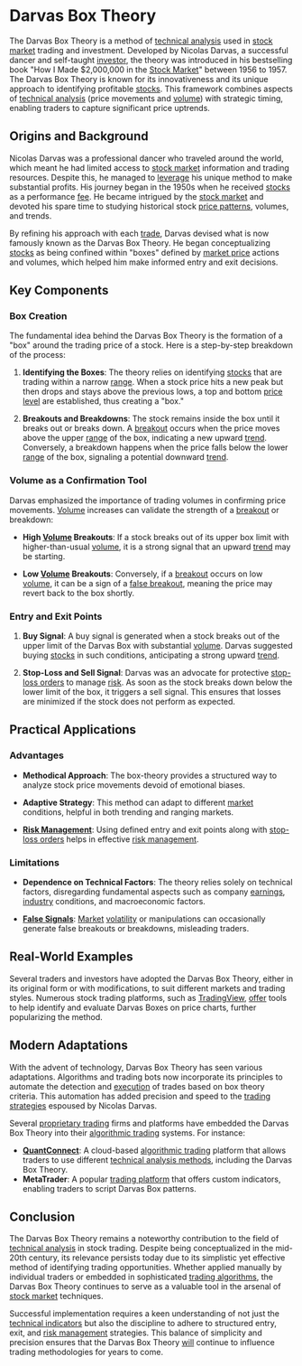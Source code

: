 # Darvas Box Theory

The Darvas Box Theory is a method of [technical analysis](../t/technical_analysis.md) used in [stock market](../s/stock_market.md) trading and investment. Developed by Nicolas Darvas, a successful dancer and self-taught [investor](../i/investor.md), the theory was introduced in his bestselling book "How I Made $2,000,000 in the [Stock Market](../s/stock_market.md)" between 1956 to 1957. The Darvas Box Theory is known for its innovativeness and its unique approach to identifying profitable [stocks](../s/stock.md). This framework combines aspects of [technical analysis](../t/technical_analysis.md) (price movements and [volume](../v/volume.md)) with strategic timing, enabling traders to capture significant price uptrends.

## Origins and Background

Nicolas Darvas was a professional dancer who traveled around the world, which meant he had limited access to [stock market](../s/stock_market.md) information and trading resources. Despite this, he managed to [leverage](../l/leverage.md) his unique method to make substantial profits. His journey began in the 1950s when he received [stocks](../s/stock.md) as a performance [fee](../f/fee.md). He became intrigued by the [stock market](../s/stock_market.md) and devoted his spare time to studying historical stock [price patterns](../p/price_patterns.md), volumes, and trends.

By refining his approach with each [trade](../t/trade.md), Darvas devised what is now famously known as the Darvas Box Theory. He began conceptualizing [stocks](../s/stock.md) as being confined within "boxes" defined by [market price](../m/market_price.md) actions and volumes, which helped him make informed entry and exit decisions.

## Key Components

### Box Creation

The fundamental idea behind the Darvas Box Theory is the formation of a "box" around the trading price of a stock. Here is a step-by-step breakdown of the process:

1. **Identifying the Boxes**: The theory relies on identifying [stocks](../s/stock.md) that are trading within a narrow [range](../r/range.md). When a stock price hits a new peak but then drops and stays above the previous lows, a top and bottom [price level](../p/price_level.md) are established, thus creating a "box."

2. **Breakouts and Breakdowns**: The stock remains inside the box until it breaks out or breaks down. A [breakout](../b/breakout.md) occurs when the price moves above the upper [range](../r/range.md) of the box, indicating a new upward [trend](../t/trend.md). Conversely, a breakdown happens when the price falls below the lower [range](../r/range.md) of the box, signaling a potential downward [trend](../t/trend.md).

### Volume as a Confirmation Tool

Darvas emphasized the importance of trading volumes in confirming price movements. [Volume](../v/volume.md) increases can validate the strength of a [breakout](../b/breakout.md) or breakdown:

- **High [Volume](../v/volume.md) Breakouts**: If a stock breaks out of its upper box limit with higher-than-usual [volume](../v/volume.md), it is a strong signal that an upward [trend](../t/trend.md) may be starting.

- **Low [Volume](../v/volume.md) Breakouts**: Conversely, if a [breakout](../b/breakout.md) occurs on low [volume](../v/volume.md), it can be a sign of a [false breakout](../f/false_breakout.md), meaning the price may revert back to the box shortly.

### Entry and Exit Points

1. **Buy Signal**: A buy signal is generated when a stock breaks out of the upper limit of the Darvas Box with substantial [volume](../v/volume.md). Darvas suggested buying [stocks](../s/stock.md) in such conditions, anticipating a strong upward [trend](../t/trend.md).

2. **Stop-Loss and Sell Signal**: Darvas was an advocate for protective [stop-loss orders](../s/stop-loss_orders.md) to manage [risk](../r/risk.md). As soon as the stock breaks down below the lower limit of the box, it triggers a sell signal. This ensures that losses are minimized if the stock does not perform as expected.

## Practical Applications

### Advantages

- **Methodical Approach**: The box-theory provides a structured way to analyze stock price movements devoid of emotional biases.

- **Adaptive Strategy**: This method can adapt to different [market](../m/market.md) conditions, helpful in both trending and ranging markets.

- **[Risk Management](../r/risk_management.md)**: Using defined entry and exit points along with [stop-loss orders](../s/stop-loss_orders.md) helps in effective [risk management](../r/risk_management.md).

### Limitations

- **Dependence on Technical Factors**: The theory relies solely on technical factors, disregarding fundamental aspects such as company [earnings](../e/earnings.md), [industry](../i/industry.md) conditions, and macroeconomic factors.

- **[False Signals](../f/false_signals_in_trading.md)**: [Market](../m/market.md) [volatility](../v/volatility.md) or manipulations can occasionally generate false breakouts or breakdowns, misleading traders.

## Real-World Examples

Several traders and investors have adopted the Darvas Box Theory, either in its original form or with modifications, to suit different markets and trading styles. Numerous stock trading platforms, such as [TradingView](https://www.tradingview.com/), [offer](../o/offer.md) tools to help identify and evaluate Darvas Boxes on price charts, further popularizing the method.

## Modern Adaptations

With the advent of technology, Darvas Box Theory has seen various adaptations. Algorithms and trading bots now incorporate its principles to automate the detection and [execution](../e/execution.md) of trades based on box theory criteria. This automation has added precision and speed to the [trading strategies](../t/trading_strategies.md) espoused by Nicolas Darvas.

Several [proprietary trading](../p/proprietary_trading.md) firms and platforms have embedded the Darvas Box Theory into their [algorithmic trading](../a/accountability.md) systems. For instance:

- **[QuantConnect](../q/quantconnect.md)**: A cloud-based [algorithmic trading](../a/accountability.md) platform that allows traders to use different [technical analysis methods](../t/technical_analysis_methods.md), including the Darvas Box Theory.
- **MetaTrader**: A popular [trading platform](../t/trading_platform.md) that offers custom indicators, enabling traders to script Darvas Box patterns.

## Conclusion

The Darvas Box Theory remains a noteworthy contribution to the field of [technical analysis](../t/technical_analysis.md) in stock trading. Despite being conceptualized in the mid-20th century, its relevance persists today due to its simplistic yet effective method of identifying trading opportunities. Whether applied manually by individual traders or embedded in sophisticated [trading algorithms](../t/trading_algorithms.md), the Darvas Box Theory continues to serve as a valuable tool in the arsenal of [stock market](../s/stock_market.md) techniques. 

Successful implementation requires a keen understanding of not just the [technical indicators](../t/technical_indicator.md) but also the discipline to adhere to structured entry, exit, and [risk management](../r/risk_management.md) strategies. This balance of simplicity and precision ensures that the Darvas Box Theory [will](../w/will.md) continue to influence trading methodologies for years to come.